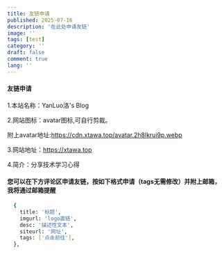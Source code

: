 ```yaml
---
title: 友链申请
published: 2025-07-16
description: '在此处申请友链'
image: ''
tags: [test]
category: ''
draft: false 
comment: true
lang: ''
---
```

#### 友链申请

1.本站名称：YanLuo洛's Blog

2.网站图标：avatar图标,可自行剪裁。

附上avatar地址:https://cdn.xtawa.top/avatar.2h8lkrui9p.webp

3.网站地址：https://xtawa.top

4.简介：分享技术学习心得

#### 您可以在下方评论区申请友链，按如下格式申请（tags无需修改）并附上邮箱，我将通过邮箱提醒
```bash
  {
    title: '标题',
    imgurl: 'logo直链',
    desc: '描述性文本',
    siteurl: '网址',
    tags: ['点击前往'], 
  },
```